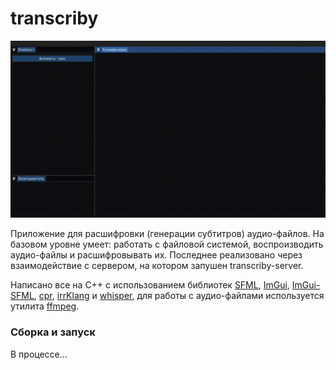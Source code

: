 # transcriby

<p align="center">
    <img src="/promo/promo.gif">
</p>

Приложение для расшифровки (генерации субтитров) аудио-файлов. На базовом уровне умеет: работать с файловой системой, воспроизводить аудио-файлы и расшифровывать их. Последнее реализовано через взаимодействие с сервером, на котором запушен transcriby-server.

Написано все на C++ с использованием библиотек [SFML](https://github.com/SFML/SFML), [ImGui](https://github.com/ocornut/imgui), [ImGui-SFML](https://github.com/SFML/imgui-sfml), [cpr](https://github.com/libcpr/cpr), [irrKlang](https://www.ambiera.com/irrklang/) и [whisper](https://github.com/openai/whisper), для работы с аудио-файлами используется утилита [ffmpeg](https://ffmpeg.org/).

### Сборка и запуск

В процессе...
